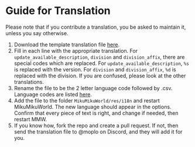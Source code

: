 # Guide for Translation
Please note that if you contribute a translation, you be asked to maintain it, unless you say otherwise.
1. Download the template translation file [here](https://github.com/UntitledCharts/MikuMikuWorld4UC/blob/main/MikuMikuWorld/res/i18n/.template.csv).
2. Fill in each line with the appropriate translation. 
For `update_available_description`, `division` and `division_affix`, there are special codes which are replaced. For `update_available_description`, `%s` is replaced with the version. For `division` and `division_affix`, `%d` is replaced with the division. If you are confused, please look at the other translations.
3. Rename the file to be the 2 letter language code followed by .csv. Language codes are listed [here](https://en.wikipedia.org/wiki/List_of_ISO_639_language_codes).
4. Add the file to the folder `MikuMikuWorld/res/i18n` and restart MikuMikuWorld. The new language should appear in the options. Confirm that every piece of text is right, and change if needed, then restart MMW.
5. If you know how, fork the repo and create a pull request. If not, then send the translation file to @moplo on Discord, and they will add it for you.